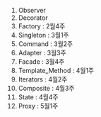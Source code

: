 1. Observer
1. Decorator
1. Factory : 2월4주
1. Singleton : 3월1주
1. Command : 3월2주
1. Adapter : 3월3주
1. Facade : 3월4주
1. Template_Method : 4월1주
1. Iterators : 4월2주
1. Composite : 4월3주
1. State : 4월4주
1. Proxy : 5월1주